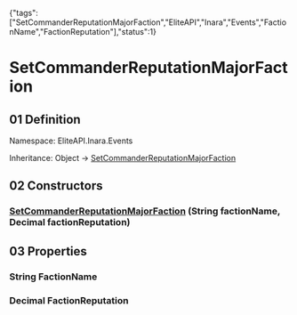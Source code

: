 {"tags":["SetCommanderReputationMajorFaction","EliteAPI","Inara","Events","FactionName","FactionReputation"],"status":1}

# SetCommanderReputationMajorFaction

## 01 Definition

Namespace: <span class='code'>EliteAPI.Inara.Events</span>

Inheritance: <span class='code'>Object</span> → <span class='code'>[SetCommanderReputationMajorFaction](../../../EliteAPI/Inara/Events/SetCommanderReputationMajorFaction.html)</span>

## 02 Constructors

### <span class='code'>[SetCommanderReputationMajorFaction](../../../EliteAPI/Inara/Events/SetCommanderReputationMajorFaction.html)</span> (<span class='code'>String</span> factionName, <span class='code'>Decimal</span> factionReputation)

## 03 Properties

### <span class='code'>String</span> FactionName

### <span class='code'>Decimal</span> FactionReputation

